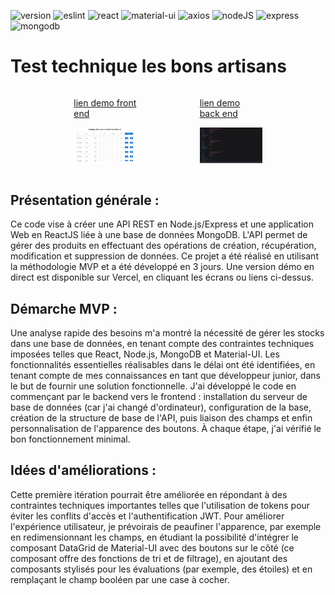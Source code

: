 ![version](https://img.shields.io/badge/version-v0.1.0-blue)
![eslint](https://img.shields.io/badge/eslint-v2.4.2-%23ffa500)
![react](https://img.shields.io/badge/react-v18.2.0-blue)
![material-ui](https://img.shields.io/badge/mui%20-v11.11.1-%230000cd)
![axios](https://img.shields.io/badge/axios-v1.4.0-%23483d8b)
![nodeJS](https://img.shields.io/badge/nodeJS-v18.16.1-%2332cd32)
![express](https://img.shields.io/badge/express-v4.18.2-%23fff6e6)
![mongodb](https://img.shields.io/badge/mongodb%20-v%205.6.0-%231a6b1a)

# Test technique les bons artisans

<div style="display:flex; flex-direction: row; justify-content:space-evenly">
<div style="width: 100px">

[lien demo front end](https://test-tech-les-bons-artisans.vercel.app/)

[<img src="./client/images/page%20client%20test.png" width="100px" />](https://test-tech-les-bons-artisans.vercel.app/)

</div>

<div style="width: 100px">

[lien demo back end](https://test-tech-les-bons-artisans-api.vercel.app/phones)

[<img src="./client/images/serveur%20pages.png" width="100px" />](https://test-tech-les-bons-artisans-api.vercel.app/phones)

</div>

</div>

## Présentation générale :

Ce code vise à créer une API REST en Node.js/Express et une application Web en ReactJS liée à une base de données MongoDB. L'API permet de gérer des produits en effectuant des opérations de création, récupération, modification et suppression de données. Ce projet a été réalisé en utilisant la méthodologie MVP et a été développé en 3 jours. Une version démo en direct est disponible sur Vercel, en cliquant les écrans ou liens ci-dessus.

## Démarche MVP :

Une analyse rapide des besoins m'a montré la nécessité de gérer les stocks dans une base de données, en tenant compte des contraintes techniques imposées telles que React, Node.js, MongoDB et Material-UI. Les fonctionnalités essentielles réalisables dans le délai ont été identifiées, en tenant compte de mes connaissances en tant que développeur junior, dans le but de fournir une solution fonctionnelle. J'ai développé le code en commençant par le backend vers le frontend : installation du serveur de base de données (car j'ai changé d'ordinateur), configuration de la base, création de la structure de base de l'API, puis liaison des champs et enfin personnalisation de l'apparence des boutons. À chaque étape, j'ai vérifié le bon fonctionnement minimal.

## Idées d'améliorations :

Cette première itération pourrait être améliorée en répondant à des contraintes techniques importantes telles que l'utilisation de tokens pour éviter les conflits d'accès et l'authentification JWT. Pour améliorer l'expérience utilisateur, je prévoirais de peaufiner l'apparence, par exemple en redimensionnant les champs, en étudiant la possibilité d'intégrer le composant DataGrid de Material-UI avec des boutons sur le côté (ce composant offre des fonctions de tri et de filtrage), en ajoutant des composants stylisés pour les évaluations (par exemple, des étoiles) et en remplaçant le champ booléen par une case à cocher.
